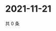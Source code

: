 # 2021-11-21

共 0 条

<!-- BEGIN WEIBO -->
<!-- 最后更新时间 Sun Nov 21 2021 02:12:58 GMT+0800 (China Standard Time) -->

<!-- END WEIBO -->

